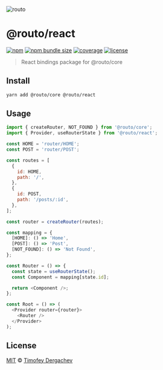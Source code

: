 ![routo](../../media/logo.svg)

# @routo/react

[![npm](https://flat.badgen.net/npm/v/@routo/react)](https://www.npmjs.com/package/@routo/react)
[![npm bundle size](https://flat.badgen.net/bundlephobia/minzip/@routo/react)](https://bundlephobia.com/result?p=@routo/react)
[![coverage](https://flat.badgen.net/codecov/c/github/exeto/routo)](https://codecov.io/gh/exeto/routo)
[![license](https://flat.badgen.net/github/license/exeto/routo)](LICENSE.md)

> React bindings package for @routo/core

## Install

```sh
yarn add @routo/core @routo/react
```

## Usage

```js
import { createRouter, NOT_FOUND } from '@routo/core';
import { Provider, useRouterState } from '@routo/react';

const HOME = 'router/HOME';
const POST = 'router/POST';

const routes = [
  {
    id: HOME,
    path: '/',
  },
  {
    id: POST,
    path: '/posts/:id',
  },
];

const router = createRouter(routes);

const mapping = {
  [HOME]: () => 'Home',
  [POST]: () => 'Post',
  [NOT_FOUND]: () => 'Not Found',
};

const Router = () => {
  const state = useRouterState();
  const Component = mapping[state.id];

  return <Component />;
};

const Root = () => (
  <Provider router={router}>
    <Router />
  </Provider>
);
```

## License

[MIT](LICENSE.md) © [Timofey Dergachev](https://exeto.me)

